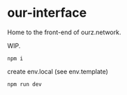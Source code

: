 # our-interface

Home to the front-end of ourz.network.

WIP.

`npm i`

create env.local (see env.template)

`npm run dev`
